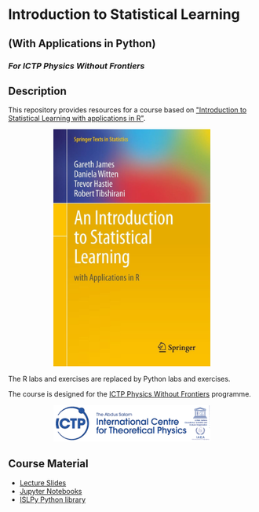 # Introduction to Statistical Learning 

## (With Applications in Python)

### *For ICTP Physics Without Frontiers*

## Description

This repository provides resources for a course based on ["Introduction to Statistical Learning with applications in R"](http://faculty.marshall.usc.edu/gareth-james/ISL/).

<center><img src="img/isl_cover.jpg" alt="ISLR" width="320"/></center>

The R labs and exercises are replaced by Python labs and exercises.

The course is designed for the [ICTP Physics Without Frontiers](https://www.ictp.it/physics-without-frontiers.aspx) programme. 

<center><img src="img/ICTP-logo-full-trans.png" alt="ISLR" width="320"/></center>

## Course Material

  - [Lecture Slides](assets/slides.tgz)
  - [Jupyter Notebooks](assets/notebooks.tgz)
  - [ISLPy Python library](assets/islpy-0.3-py3-none-any.whl)
